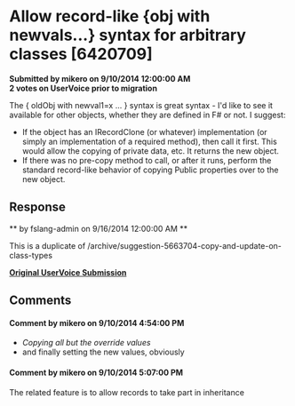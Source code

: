 # Allow record-like {obj with newvals...} syntax for arbitrary classes [6420709] #

**Submitted by mikero on 9/10/2014 12:00:00 AM**  
**2 votes on UserVoice prior to migration**  

The { oldObj with newval1=x ... } syntax is great syntax - I'd like to see it available for other objects, whether they are defined in F# or not.
I suggest:
- If the object has an IRecordClone (or whatever) implementation (or simply an implementation of a required method), then call it first. This would allow the copying of private data, etc. It returns the new object.
- If there was no pre-copy method to call, or after it runs, perform the standard record-like behavior of copying Public properties over to the new object.



## Response ##
** by fslang-admin on 9/16/2014 12:00:00 AM **

This is a duplicate of /archive/suggestion-5663704-copy-and-update-on-class-types


**[Original UserVoice Submission](https://fslang.uservoice.com/forums/245727-f-language/suggestions/6420709)**


## Comments ##


#### Comment by mikero on 9/10/2014 4:54:00 PM ####
- *Copying all but the override values*
- and finally setting the new values, obviously


#### Comment by mikero on 9/10/2014 5:07:00 PM ####
The related feature is to allow records to take part in inheritance

